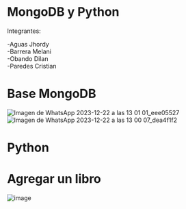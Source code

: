 # MongoDB y Python 

Integrantes: 

  -Aguas Jhordy                                                                                                                                                   
  -Barrera Melani                                                                                                                                                 
  -Obando Dilan                                                                                                                                                   
  -Paredes Cristian
  
  # Base MongoDB
  
![Imagen de WhatsApp 2023-12-22 a las 13 01 01_eee05527](https://github.com/Cristiann-Paredes/MongoDB-y-Python/assets/117744113/6b4f8ad4-f093-4e50-97ba-f2a7d5665ad7)
![Imagen de WhatsApp 2023-12-22 a las 13 00 07_dea4f1f2](https://github.com/Cristiann-Paredes/MongoDB-y-Python/assets/117744113/eab3a75c-fdcf-40a2-a3ae-c38f95bcb381)

  # Python
  
 # Agregar un libro
 
  ![image](https://github.com/Cristiann-Paredes/MongoDB-y-Python/assets/117744113/2b4af71c-7e27-46bd-9901-856767b0e464)

